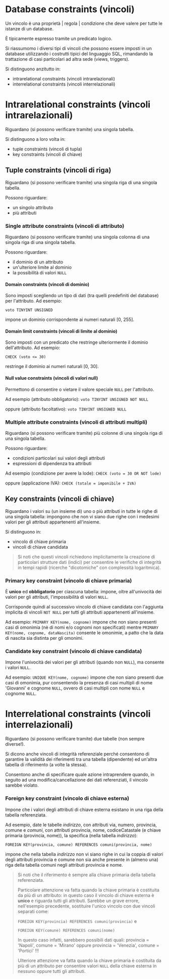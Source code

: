 # Database constraints (vincoli)

Un vincolo è una proprietà | regola | condizione che deve valere per tutte le istanze di un database.

È tipicamente espresso tramite un predicato logico.

Si riassumomo i diversi tipi di vincoli che possono essere imposti in un database utilizzando i costrutti tipici del linguaggio SQL, rimandando la trattazione di casi particolari ad altra sede (views, triggers).

Si distinguono anzitutto in:
* intrarelational constraints (vincoli intrarelazionali)
* interrelational constraints (vincoli interrelazionali)

# Intrarelational constraints (vincoli intrarelazionali)

Riguardano (si possono verificare tramite) una singola tabella.

Si distinguono a loro volta in:
* tuple constraints (vincoli di tupla)
* key constraints (vincoli di chiave)

## Tuple constraints (vincoli di riga)
Riguardano (si possono verificare tramite) una singola riga di una singola tabella.

Possono riguardare:
* un singolo attributo
* più attributi

### Single attribute constraints (vincoli di attributo)
Riguardano (si possono verificare tramite) una singola colonna di una singola riga di una singola tabella.

Possono riguardare:
* il dominio di un attributo
* un'ulteriore limite al dominio
* la possibilità di valori ```NULL```

#### Domain constraints (vincoli di dominio)

Sono imposti scegliendo un tipo di dati (tra quelli predefiniti del database) per l'attributo.
Ad esempio:

```voto TINYINT UNSIGNED```

impone un dominio corrispondente ai numeri naturali [0, 255].

#### Domain limit constraints (vincoli di limite al dominio)

Sono imposti con un predicato che restringe ulteriormente il dominio dell'attributo.
Ad esempio:

```CHECK (voto <= 30)```

restringe il dominio ai numeri naturali [0, 30].

#### Null value constraints (vincoli di valori null)

Permettono di consentire o vietare il valore speciale ```NULL``` per l'attributo.

Ad esempio (attributo obbligatorio): ```voto TINYINT UNSIGNED NOT NULL```

oppure (attributo facoltativo): ```voto TINYINT UNSIGNED NULL```

### Multiple attribute constraints (vincoli di attributi multipli)
Riguardano (si possono verificare tramite) più colonne di una singola riga di una singola tabella.

Possono riguardare:
* condizioni particolari sui valori degli attributi
* espressioni di dipendenza tra attributi

Ad esempio (condizione per avere la lode): ```CHECK (voto = 30 OR NOT lode)```

oppure (applicazione IVA): ```CHECK (totale = imponibile + IVA)```

## Key constraints (vincoli di chiave)

Riguardano i valori su (un insieme di) uno o più attributi in tutte le righe di una singola tabella: impongono che non vi siano due righe con i medesimi valori per gli attributi appartenenti all'insieme.

Si distinguono in:
* vincolo di chiave primaria
* vincoli di chiave candidata

> Si noti che questi vincoli richiedono implicitamente la creazione di particolari strutture dati (indici) per consentire le verifiche di integrità in tempi rapidi (ricerche "dicotomiche" con complessità logaritmica).
### Primary key constraint (vincolo di chiave primaria)
È **unico** ed **obbligatorio** per ciascuna tabella: impone, oltre all'univocità dei valori per gli attributi, l'impossibilità di valori ```NULL```.

Corrisponde quindi al successivo vincolo di chiave candidata con l'aggiunta implicita di vincoli ```NOT NULL``` per tutti gli attributi appartenenti all'insieme.

Ad esempio: ```PRIMARY KEY(nome, cognome)``` impone che non siano presenti casi di omonimia (nè di nomi e/o cognomi non specificati)
mentre ```PRIMARY KEY(nome, cognome, dataNascita)``` consente le omonimie, a patto che la data di nascita sia distinta per gli omonimi.

### Candidate key constraint (vincolo di chiave candidata)
Impone l'univocità dei valori per gli attributi (quando non ```NULL```), ma consente i valori ```NULL```.

Ad esempio: ```UNIQUE KEY(nome, cognome)``` impone che non siano presenti due casi di omonimia, pur consentendo la presenza di casi multipli di nome 'Giovanni' e cognome ```NULL```, ovvero di casi multipli con nome `NULL` e cognome ```NULL```.
# Interrelational constraints (vincoli interrelazionali)

Riguardano (si possono verificare tramite) due tabelle (non sempre diverse!).

Si dicono anche vincoli di integrità referenziale perché consentono di garantire la validità dei riferimenti tra una tabella (dipendente) ed un'altra tabella di riferimento (a volte la stessa).

Consentono anche di specificare quale azione intraprendere quando, in seguito ad una modifica/cancellazione dei dati referenziati, il vincolo sarebbe violato.
### Foreign key constraint (vincolo di chiave esterna)
Impone che i valori degli attributi di chiave esterna esistano in una riga della tabella referenziata.

Ad esempio, date le tabelle *indirizzo*, con attributi via, numero, provincia, comune  e *comuni*, con attributi provincia, nome, codiceCatastale (e chiave primaria (provincia, nome)), la specifica (nella tabella *indirizzo*):

```FOREIGN KEY(provincia, comune) REFERENCES comuni(provincia, nome)```

impone che nella tabella *indirizzo* non vi siano righe in cui la coppia di valori degli attributi provincia e comune non sia anche presente in (almeno una) riga della tabella comuni negli attributi provincia e nome.

> Si noti che il riferimento è sempre alla chiave primaria della tabella referenziata.
>
> Particolare attenzione va fatta quando la chiave primaria è costituita da più di un attributo: in questo caso il vincolo di chiave esterna è **unico** e riguarda tutti gli attributi.
> Sarebbe un grave errore, nell'esempio precedente, sostituire l'unico vincolo con due vincoli separati come:
> 
> ```FOREIGN KEY(provincia) REFERENCES comuni(provincia)``` e
> 
> ```FOREIGN KEY(comune) REFERENCES comuni(nome)```
> 
> In questo caso infatti, sarebbero possibili dati quali:
> provincia = 'Napoli', comune = 'Mirano' oppure provincia = 'Venezia', comune = 'Portici' !!!
> 
> Ulteriore attenzione va fatta quando la chiave primaria è costituita da più di un attributo per consentire valori `NULL` della chiave esterna in nessuno oppure tutti gli attributi.
